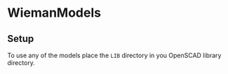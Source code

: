 # WiemanModels

## Setup

To use any of the models place the `LIB` directory in you OpenSCAD library directory.